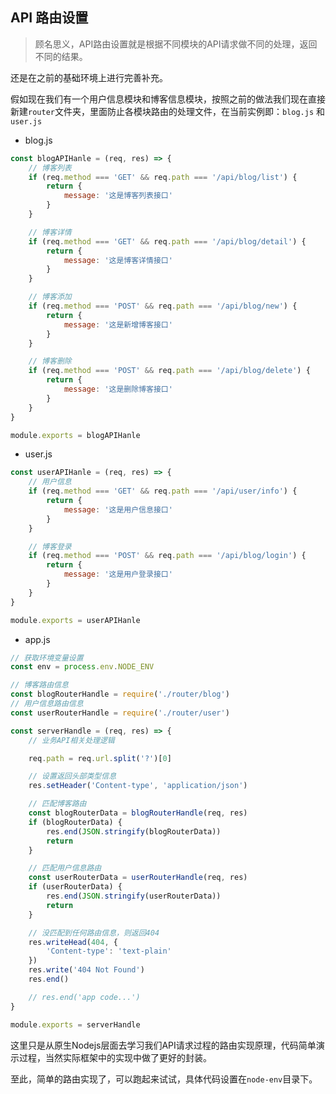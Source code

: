 ## API 路由设置

>顾名思义，API路由设置就是根据不同模块的API请求做不同的处理，返回不同的结果。

还是在之前的基础环境上进行完善补充。

假如现在我们有一个用户信息模块和博客信息模块，按照之前的做法我们现在直接新建`router`文件夹，里面防止各模块路由的处理文件，在当前实例即：`blog.js` 和 `user.js`

- blog.js

```javascript
const blogAPIHanle = (req, res) => {
    // 博客列表
    if (req.method === 'GET' && req.path === '/api/blog/list') {
        return {
            message: '这是博客列表接口'
        }
    }

    // 博客详情
    if (req.method === 'GET' && req.path === '/api/blog/detail') {
        return {
            message: '这是博客详情接口'
        }
    }

    // 博客添加
    if (req.method === 'POST' && req.path === '/api/blog/new') {
        return {
            message: '这是新增博客接口'
        }
    }

    // 博客删除
    if (req.method === 'POST' && req.path === '/api/blog/delete') {
        return {
            message: '这是删除博客接口'
        }
    }
}

module.exports = blogAPIHanle

```

- user.js

```javascript
const userAPIHanle = (req, res) => {
    // 用户信息
    if (req.method === 'GET' && req.path === '/api/user/info') {
        return {
            message: '这是用户信息接口'
        }
    }

    // 博客登录
    if (req.method === 'POST' && req.path === '/api/blog/login') {
        return {
            message: '这是用户登录接口'
        }
    }
}

module.exports = userAPIHanle

```

- app.js

```javascript
// 获取环境变量设置
const env = process.env.NODE_ENV

// 博客路由信息
const blogRouterHandle = require('./router/blog')
// 用户信息路由信息
const userRouterHandle = require('./router/user')

const serverHandle = (req, res) => {
    // 业务API相关处理逻辑

    req.path = req.url.split('?')[0]

    // 设置返回头部类型信息
    res.setHeader('Content-type', 'application/json')

    // 匹配博客路由
    const blogRouterData = blogRouterHandle(req, res)
    if (blogRouterData) {
        res.end(JSON.stringify(blogRouterData))
        return
    }

    // 匹配用户信息路由
    const userRouterData = userRouterHandle(req, res)
    if (userRouterData) {
        res.end(JSON.stringify(userRouterData))
        return
    }

    // 没匹配到任何路由信息，则返回404
    res.writeHead(404, {
        'Content-type': 'text-plain'
    })
    res.write('404 Not Found')
    res.end()

    // res.end('app code...')
}

module.exports = serverHandle
```

这里只是从原生Nodejs层面去学习我们API请求过程的路由实现原理，代码简单演示过程，当然实际框架中的实现中做了更好的封装。

至此，简单的路由实现了，可以跑起来试试，具体代码设置在`node-env`目录下。
